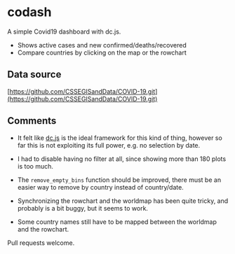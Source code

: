 # codash

A simple Covid19 dashboard with dc.js.
- Shows active cases and new confirmed/deaths/recovered
- Compare countries by clicking on the map or the rowchart

## Data source

[https://github.com/CSSEGISandData/COVID-19.git](https://github.com/CSSEGISandData/COVID-19.git)

## Comments

- It felt like [dc.js](https://github.com/dc-js) is the ideal framework for this kind of thing, however so far this is not exploiting its full power, e.g. no selection by date.

- I had to disable having no filter at all, since showing more than 180 plots is too much.

- The `remove_empty_bins` function should be improved, there must be an easier way to remove by country instead of country/date.

- Synchronizing the rowchart and the worldmap has been quite tricky, and probably is a bit buggy, but it seems to work.

 - Some country names still have to be mapped between the worldmap and the rowchart.

Pull requests welcome.
